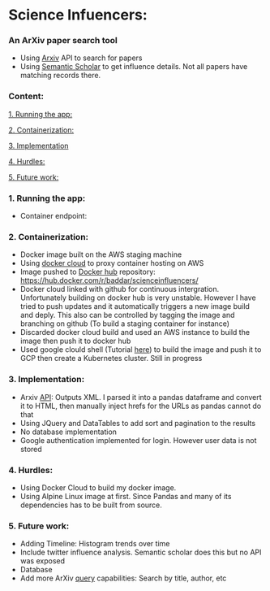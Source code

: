 # **Science Infuencers:**

### An ArXiv paper search tool

* Using [Arxiv](https://arxiv.org/) API to search for papers
* Using [Semantic Scholar](https://www.semanticscholar.org/) to get influence details. Not all papers have matching records there.

### Content:
[1. Running the app:](#1)

[2. Containerization:](#2)

[3. Implementation](#3)

[4. Hurdles:](#4)

[5. Future work:](#5)



### 1. Running the app: <a  id="1"></a> 
* Container endpoint:

### 2. Containerization: <a id="2"></a>
* Docker image built on the AWS staging machine
* Using [docker cloud](https://cloud.docker.com/) to proxy container hosting on AWS
* Image pushed to [Docker hub](https://hub.docker.com/r/baddar/scienceinfluencers/) repository: https://hub.docker.com/r/baddar/scienceinfluencers/
* Docker cloud linked with github for continuous intergration. Unfortunately building on docker hub is very unstable. However I have tried to push updates and it automatically triggers a new image build and deply. This also can be controlled by tagging the image and branching on github (To build a staging container for instance)
* Discarded docker cloud build and used an AWS instance to build the image then push it to docker hub
* Used google clould shell (Tutorial [here](https://cloud.google.com/kubernetes-engine/docs/tutorials/hello-app)) to build the image and push it to GCP then create a Kubernetes cluster. Still in progress

  

### 3. Implementation: <a id="3"></a>
* Arxiv [API](https://arxiv.org/help/api/index): Outputs XML. I parsed it into a pandas dataframe and convert it to HTML, then manually inject hrefs for the URLs as pandas cannot do that
* Using JQuery and DataTables to add sort and pagination to the results
* No database implementation
* Google authentication implemented for login. However user data is not stored


### 4. Hurdles: <a id="4"></a>
* Using Docker Cloud to build my docker image.
* Using Alpine Linux image at first. Since Pandas and many of its dependencies has to be built from source.

  
### 5. Future work: <a id="5"></a>
* Adding Timeline: Histogram trends over time
* Include twitter influence analysis. Semantic scholar does this but no API was exposed
* Database
* Add more ArXiv [query](https://arxiv.org/find) capabilities: Search by title, author, etc